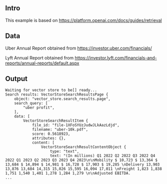 ## Intro

This example is based on https://platform.openai.com/docs/guides/retrieval


## Data

Uber Annual Report obtained from https://investor.uber.com/financials/

Lyft Annual Report obtained from https://investor.lyft.com/financials-and-reports/annual-reports/default.aspx


## Output

```
Waiting for vector store to be[] ready...
Search results: VectorStoreSearchResultsPage {
    object: "vector_store.search_results.page",
    search_query: [
        "uber profit",
    ],
    data: [
        VectorStoreSearchResultItem {
            file_id: "file-1XFoSYUzJudwJLkAazLdjd",
            filename: "uber-10k.pdf",
            score: 0.5618923,
            attributes: {},
            content: [
                VectorStoreSearchResultContentObject {
                    type: "text",
                    text: "(In millions) Q1 2022 Q2 2022 Q3 2022 Q4 2022 Q1 2023 Q2 2023 Q3 2023 Q4 2023\n\nMobility $ 10,723 $ 13,364 $ 13,684 $ 14,894 $ 14,981 $ 16,728 $ 17,903 $ 19,285 \nDelivery 13,903 13,876 13,684 14,315 15,026 15,595 16,094 17,011 \nFreight 1,823 1,838 1,751 1,540 1,401 1,278 1,284 1,279 \n\nAdjusted EBITDA. 
...
```
